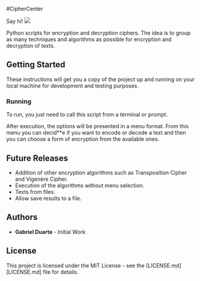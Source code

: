#CipherCenter

Say hi!
[![](https://img.shields.io/static/v1.svg?label=Linkedin&message=gabrielfduarte&color=blue)](www.linkedin.com/in/gabrielfduarte "![](https://img.shields.io/static/v1.svg?label=Linkedin&message=gabrielfduarte&color=blue)")

Python scripts for encryption and decryption ciphers. The idea is to group as many techniques and algorithms as possible for encryption and decryption of texts.

## Getting Started

These instructions will get you a copy of the project up and running on your local machine for development and testing purposes.

### Running

To run, you just need to call this script from a terminal or prompt.

After execution, the options will be presented in a menu format. From this menu you can decid**e if you want to encode or decode a text and then you can choose a form of encryption from the available ones.

## Future Releases

- Addition of other encryption algorithms such as Transposition Cipher and Vigenère Cipher.
- Execution of the algorithms without menu selection.
- Texts from files.
- Allow save results to a file.

## Authors

- **Gabriel Duarte** - Initial Work

## License

This project is licensed under the MIT License - see the [LICENSE.md][LICENSE.md] file for details.